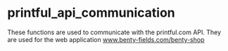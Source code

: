 # printful_api_communication
These functions are used to communicate with the printful.com API. They are used for the web application www.benty-fields.com/benty-shop
